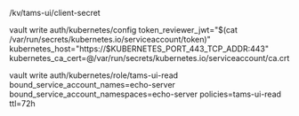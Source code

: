 /kv/tams-ui/client-secret

vault write auth/kubernetes/config token_reviewer_jwt="$(cat /var/run/secrets/kubernetes.io/serviceaccount/token)" kubernetes_host="https://$KUBERNETES_PORT_443_TCP_ADDR:443" kubernetes_ca_cert=@/var/run/secrets/kubernetes.io/serviceaccount/ca.crt


vault write auth/kubernetes/role/tams-ui-read 
bound_service_account_names=echo-server 
bound_service_account_namespaces=echo-server 
policies=tams-ui-read 
ttl=72h
